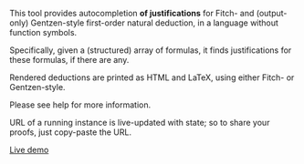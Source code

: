 This tool provides autocompletion **of justifications** for Fitch- and (output-only) Gentzen-style first-order natural deduction, in a language without function symbols. 

Specifically, given a (structured) array of formulas, it finds justifications for these formulas, if there are any. 

Rendered deductions are printed as HTML and LaTeX, using either Fitch- or Gentzen-style. 

Please see help for more information.

URL of a running instance is live-updated with state; so to share your proofs, just copy-paste the URL.

[Live demo](https://luka.doublebuffer.net/o/fitch/)
